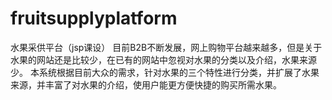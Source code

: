 # fruitsupplyplatform
水果采供平台（jsp课设）
目前B2B不断发展，网上购物平台越来越多，但是关于水果的网站还是比较少，在已有的网站中忽视对水果的分类以及介绍，水果来源少。
本系统根据目前大众的需求，针对水果的三个特性进行分类，并扩展了水果来源，并丰富了对水果的介绍，使用户能更方便快捷的购买所需水果。
